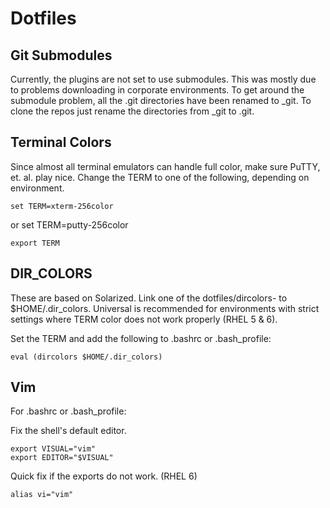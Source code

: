 # Dotfiles

## Git Submodules

Currently, the plugins are not set to use submodules. This was mostly due to problems downloading in corporate environments. To get around the submodule problem, all the .git directories have been renamed to _git. To clone the repos just rename the directories from _git to .git.

## Terminal Colors
Since almost all terminal emulators can handle full color, make sure PuTTY, et. al. play nice. Change the TERM to one of the following, depending on environment.

    set TERM=xterm-256color
or
    set TERM=putty-256color
    
    export TERM

## DIR_COLORS

These are based on Solarized. Link one of the dotfiles/dircolors-<type> to $HOME/.dir_colors. Universal is recommended for environments with strict settings where TERM color does not work properly (RHEL 5 & 6).

Set the TERM and add the following to .bashrc or .bash_profile:

    eval (dircolors $HOME/.dir_colors)

## Vim

For .bashrc or .bash_profile:

Fix the shell's default editor.

    export VISUAL="vim"
    export EDITOR="$VISUAL"

Quick fix if the exports do not work. (RHEL 6)

    alias vi="vim"

